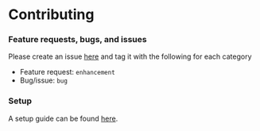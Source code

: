 # Contributing

### Feature requests, bugs, and issues

Please create an issue [here](https://github.com/quinton22/VandyScheduler/issues) and tag it with the following for each category

- Feature request: `enhancement`
- Bug/issue: `bug`

### Setup

A setup guide can be found [here](./INSTALLATION.md).
